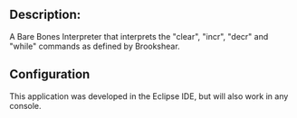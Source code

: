 ## Description:
A Bare Bones Interpreter that interprets the "clear", "incr", "decr" and "while" commands as defined by Brookshear.

## Configuration
This application was developed in the Eclipse IDE, but will also work in any console.
